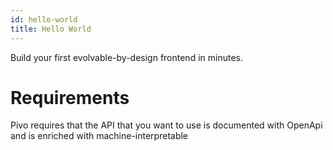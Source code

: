 ```yaml
---
id: hello-world
title: Hello World
---
```


Build your first evolvable-by-design frontend in minutes.

# Requirements

Pivo requires that the API that you want to use is documented with OpenApi and is enriched with machine-interpretable

